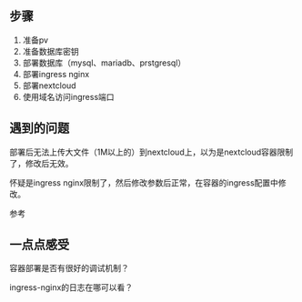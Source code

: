 ## 步骤

1.  准备pv
2.  准备数据库密钥
3.  部署数据库（mysql、mariadb、prstgresql）
4.  部署ingress nginx
5.  部署nextcloud
6.  使用域名访问ingress端口

## 遇到的问题

部署后无法上传大文件（1M以上的）到nextcloud上，以为是nextcloud容器限制了，修改后无效。

怀疑是ingress nginx限制了，然后修改参数后正常，在容器的ingress配置中修改。

参考 [](#root/undefined)

## 一点点感受

容器部署是否有很好的调试机制？

ingress-nginx的日志在哪可以看？